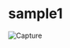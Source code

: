 # sample1

![Capture](https://user-images.githubusercontent.com/98871682/154060836-8b03f3ae-edc0-4636-b736-117646c2110b.PNG)
